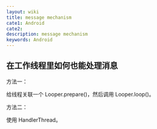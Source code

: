 ```yaml
---
layout: wiki
title: message mechanism
cate1: Android
cate2:
description: message mechanism
keywords: Android
---
```


## 在工作线程里如何也能处理消息

方法一：

给线程关联一个 Looper.prepare()，然后调用 Looper.loop()。

方法二：

使用 HandlerThread。
